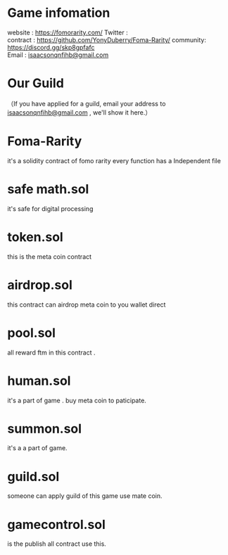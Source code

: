 # Game infomation
website  :  https://fomorarity.com/
Twitter  :  
contract :  https://github.com/YonyDuberry/Foma-Rarity/
community:  https://discord.gg/skp8gpfafc  
Email    :  isaacsonqnfihb@gmail.com


# Our Guild



（If you have applied for a guild, email your address to isaacsonqnfihb@gmail.com , we'll show it here.）

# Foma-Rarity
it's a solidity contract of fomo rarity
every function has a Independent file

# safe math.sol
it's safe for digital processing

# token.sol
this is the meta coin contract


# airdrop.sol
this contract can airdrop meta coin to you wallet direct


# pool.sol
all reward ftm in this contract .

# human.sol
it's a part of game . buy meta coin to paticipate.

# summon.sol
it's a a part of game. 

# guild.sol
someone can apply guild of this game use mate coin.

# gamecontrol.sol
is the publish all contract use this.
